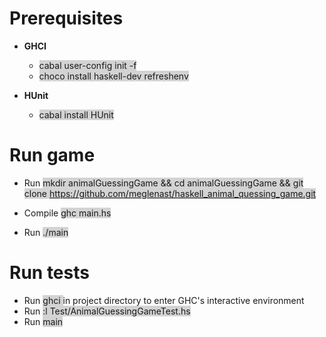 # Prerequisites

*  **GHCI**

    * <span style="background-color:lightgrey"> cabal user-config init -f  </span>
    * <span style="background-color:lightgrey"> choco install haskell-dev refreshenv  </span>
*  **HUnit**
    * <span style="background-color:lightgrey"> cabal install HUnit  </span>

# Run game 

* Run <span style="background-color:lightgrey"> mkdir animalGuessingGame && cd animalGuessingGame && git clone https://github.com/meglenast/haskell_animal_quessing_game.git </span>

* Compile <span style="background-color:lightgrey"> ghc main.hs </span>
* Run <span style="background-color:lightgrey"> ./main </span>

# Run tests
* Run <span style="background-color:lightgrey"> ghci </span> in project directory to enter GHC's interactive environment
* Run <span style="background-color:lightgrey"> :l Test/AnimalGuessingGameTest.hs </span>
* Run <span style="background-color:lightgrey"> main </span>